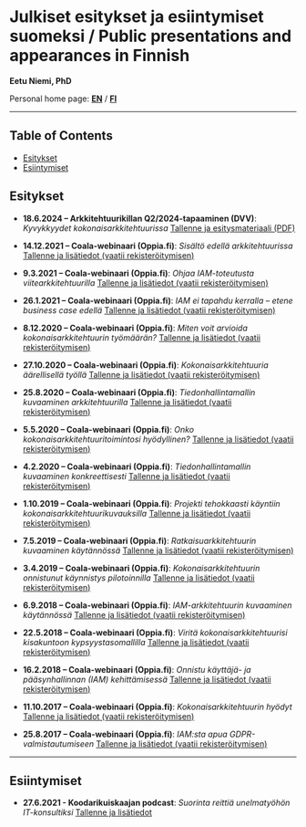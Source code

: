 # Julkiset esitykset ja esiintymiset suomeksi / Public presentations and appearances in Finnish

**Eetu Niemi, PhD**

Personal home page: **[EN](https://eetuniemi.net)** / **[FI](https://eetuniemi.fi)**

---

## Table of Contents

- [Esitykset](#esitykset)
- [Esiintymiset](#esiintymiset)

## Esitykset

- **18.6.2024 – Arkkitehtuurikillan Q2/2024-tapaaminen (DVV)**: *Kyvykkyydet kokonaisarkkitehtuurissa* [Tallenne ja esitysmateriaali (PDF)](https://kehittajille.suomi.fi/palvelut/kokonaisarkkitehtuuri/koulutusmateriaalit)

- **14.12.2021 – Coala-webinaari (Oppia.fi)**: *Sisältö edellä arkkitehtuurissa* [Tallenne ja lisätiedot (vaatii rekisteröitymisen)](https://oppia.fi/webinaarit/995/coala/sisalto-edella-arkkitehtuurissa)

- **9.3.2021 – Coala-webinaari (Oppia.fi)**: *Ohjaa IAM-toteutusta viitearkkitehtuurilla* [Tallenne ja lisätiedot (vaatii rekisteröitymisen)](https://oppia.fi/webinaarit/901/coala/ohjaa-iam-toteutusta-viitearkkitehtuurilla)

- **26.1.2021 – Coala-webinaari (Oppia.fi)**: *IAM ei tapahdu kerralla – etene business case edellä* [Tallenne ja lisätiedot (vaatii rekisteröitymisen)](https://oppia.fi/webinaarit/894/coala/iam-ei-tapahdu-kerralla--etene-business-case-edella)

- **8.12.2020 – Coala-webinaari (Oppia.fi)**: *Miten voit arvioida kokonaisarkkitehtuurin työmäärän?* [Tallenne ja lisätiedot (vaatii rekisteröitymisen)](https://oppia.fi/webinaarit/839/coala/miten-voit-arvioida-kokonaisarkkitehtuurin-tyomaaran)

- **27.10.2020 – Coala-webinaari (Oppia.fi)**: *Kokonaisarkkitehtuuria äärellisellä työllä* [Tallenne ja lisätiedot (vaatii rekisteröitymisen)](https://oppia.fi/webinaarit/768/coala/kokonaisarkkitehtuuria-aarellisella-tyolla)

- **25.8.2020 – Coala-webinaari (Oppia.fi)**: *Tiedonhallintamallin kuvaaminen arkkitehtuurilla* [Tallenne ja lisätiedot (vaatii rekisteröitymisen)](https://oppia.fi/webinaarit/769/coala/tiedonhallintamallin-kuvaaminen-arkkitehtuurilla)

- **5.5.2020 – Coala-webinaari (Oppia.fi)**: *Onko kokonaisarkkitehtuuritoimintosi hyödyllinen?* [Tallenne ja lisätiedot (vaatii rekisteröitymisen)](https://oppia.fi/webinaarit/665/coala/onko-kokonaisarkkitehtuuritoimintosi-hyodyllinen)

- **4.2.2020 – Coala-webinaari (Oppia.fi)**: *Tiedonhallintamallin kuvaaminen konkreettisesti* [Tallenne ja lisätiedot (vaatii rekisteröitymisen)](https://oppia.fi/webinaarit/664/coala/tiedonhallintamallin-kuvaaminen-konkreettisesti)

- **1.10.2019 – Coala-webinaari (Oppia.fi)**: *Projekti tehokkaasti käyntiin kokonaisarkkitehtuurikuvauksilla* [Tallenne ja lisätiedot (vaatii rekisteröitymisen)](https://oppia.fi/webinaarit/590/coala/projekti-tehokkaasti-kayntiin-kokonaisarkkitehtuurikuvauksilla)

- **7.5.2019 – Coala-webinaari (Oppia.fi)**: *Ratkaisuarkkitehtuurin kuvaaminen käytännössä* [Tallenne ja lisätiedot (vaatii rekisteröitymisen)](https://oppia.fi/webinaarit/504/coala/ratkaisuarkkitehtuurin-kuvaaminen-kaytannossa)

- **3.4.2019 – Coala-webinaari (Oppia.fi)**: *Kokonaisarkkitehtuurin onnistunut käynnistys pilotoinnilla* [Tallenne ja lisätiedot (vaatii rekisteröitymisen)](https://oppia.fi/webinaarit/503/coala/kokonaisarkkitehtuurin-onnistunut-kaynnistys-pilotoinnilla)

- **6.9.2018 – Coala-webinaari (Oppia.fi)**: *IAM-arkkitehtuurin kuvaaminen käytännössä* [Tallenne ja lisätiedot (vaatii rekisteröitymisen)](https://oppia.fi/webinaarit/359/coala/webinaari-iam-arkkitehtuurin-kuvaaminen-kaytannossa)

- **22.5.2018 – Coala-webinaari (Oppia.fi)**: *Viritä kokonaisarkkitehtuurisi kisakuntoon kypsyystasomallilla* [Tallenne ja lisätiedot (vaatii rekisteröitymisen)](https://oppia.fi/webinaarit/239/coala/webinaari-virita-kokonaisarkkitehtuurisi-kisakuntoon-kypsyystasomallilla)

- **16.2.2018 – Coala-webinaari (Oppia.fi)**: *Onnistu käyttäjä- ja pääsynhallinnan (IAM) kehittämisessä* [Tallenne ja lisätiedot (vaatii rekisteröitymisen)](https://oppia.fi/webinaarit/235/coala/webinaari-onnistu-kayttaja-ja-paasynhallinnan-iam-kehittamisessa)

- **11.10.2017 – Coala-webinaari (Oppia.fi)**: *Kokonaisarkkitehtuurin hyödyt* [Tallenne ja lisätiedot (vaatii rekisteröitymisen)](https://oppia.fi/webinaarit/138/coala/webinaari-kokonaisarkkitehtuurin-hyodyt)

- **25.8.2017 – Coala-webinaari (Oppia.fi)**: *IAM:sta apua GDPR-valmistautumiseen* [Tallenne ja lisätiedot (vaatii rekisteröitymisen)](https://oppia.fi/webinaarit/135/coala/iamsta-apua-gdpr-valmistautumiseen)

---

## Esiintymiset

- **27.6.2021 - Koodarikuiskaajan podcast**: *Suorinta reittiä unelmatyöhön IT-konsultiksi* [Tallenne ja lisätiedot](https://koodarikuiskaaja.fi/podcast/suorinta-reittia-unelmatyohon-it-konsultiksi)
